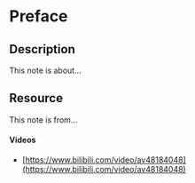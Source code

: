 # Preface

## Description <a id="description"></a>

This note is about...‌

## Resource <a id="resource"></a>

‌This note is from...‌

#### Videos‌ <a id="videos"></a>

* ​[https://www.bilibili.com/video/av48184048](https://www.bilibili.com/video/av48184048)​

